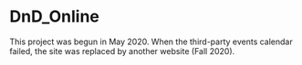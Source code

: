 # DnD_Online
This project was begun in May 2020. When the third-party events calendar failed, the site was replaced by another website (Fall 2020).
